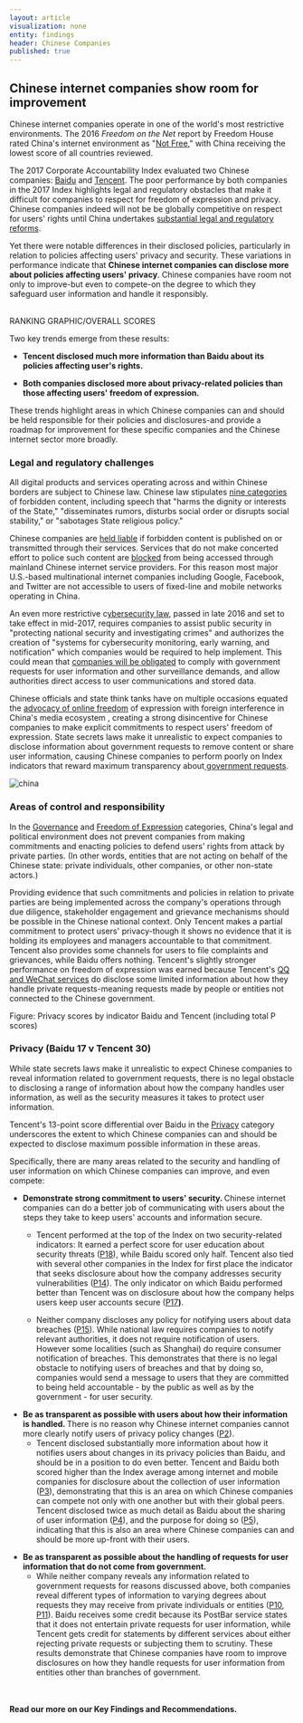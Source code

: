 ```yaml
---
layout: article
visualization: none
entity: findings
header: Chinese Companies
published: true
---
```

<h2>Chinese internet companies show room for improvement </h2>
<p>Chinese internet companies operate in one of the world's most restrictive environments. The 2016 <em>Freedom on the Net</em> report by Freedom House rated China's internet environment as "<a href="https://freedomhouse.org/report/freedom-net/2016/china">Not Free</a>," with China receiving the lowest score of all countries reviewed.</p>
<p>The 2017 Corporate Accountability Index evaluated two Chinese companies: <a href="https://rankingdigitalrights.org/index2017/companies/baidu">Baidu</a> and <a href="https://rankingdigitalrights.org/index2017/companies/tencent">Tencent</a>. The poor performance by both companies in the 2017 Index highlights legal and regulatory obstacles that make it difficult for companies to respect for freedom of expression and privacy. Chinese companies indeed will not be be globally competitive on respect for users' rights until China undertakes <a href="http://www.scmp.com/business/article/2072340/why-foreign-users-are-still-staying-away-chinese-apps">substantial legal and regulatory reforms</a>.</p>
<p>Yet there were notable differences in their disclosed policies, particularly in relation to policies affecting users' privacy and security. These variations in performance indicate that <strong>Chinese internet companies can disclose more about policies affecting users' privacy</strong>. Chinese companies have room not only to improve-but even to compete-on the degree to which they safeguard user information and handle it responsibly. </p>
<p><br />RANKING GRAPHIC/OVERALL SCORES</p>
<p>Two key trends emerge from these results:</p>
<ul>
<li><strong>Tencent disclosed much more information than Baidu about its policies affecting user's rights.</strong></li>
</ul>
<ul>
<li><strong>Both companies disclosed more about privacy-related policies than those affecting users' freedom of expression.</strong></li>
</ul>
<p>These trends highlight areas in which Chinese companies can and should be held responsible for their policies and disclosures-and provide a roadmap for improvement for these specific companies and the Chinese internet sector more broadly. </p>
<h3>Legal and regulatory challenges </h3>
<p>All digital products and services operating across and within Chinese borders are subject to Chinese law. Chinese law stipulates <a href="http://www.net.cn/static/hosting/fa_xinxi.htm">nine categories</a> of forbidden content, including speech that "harms the dignity or interests of the State," "disseminates rumors, disturbs social order or disrupts social stability," or "sabotages State religious policy."</p>
<p>Chinese companies are <a href="http://www.chinaculture.org/gb/en_aboutchina/2003-09/24/content_23369.htm.">held liable</a> if forbidden content is published on or transmitted through their services. Services that do not make concerted effort to police such content are <a href="https://opennet.net/studies/china">blocked</a> from being accessed through mainland Chinese internet service providers. For this reason most major U.S.-based multinational internet companies including Google, Facebook, and Twitter are not accessible to users of fixed-line and mobile networks operating in China.</p>
<p>An even more restrictive c<a href="https://www.lawfareblog.com/understanding-chinas-cybersecurity-law">ybersecurity law</a>, passed in late 2016 and set to take effect in mid-2017, requires companies to assist public security in "protecting national security and investigating crimes" and authorizes the creation of "systems for cybersecurity monitoring, early warning, and notification" which companies would be required to help implement. This could mean that <a href="https://www.bloomberg.com/news/articles/2016-11-07/china-passes-cybersecurity-law-despite-strong-foreign-opposition">companies will be obligated</a> to comply with government requests for user information and other surveillance demands, and allow authorities direct access to user communications and stored data.</p>
<p>Chinese officials and state think tanks have on multiple occasions equated the <a href="https://citizenlab.org/2015/04/sarah-mckune-chapter-china/%20and%20http://www.scmp.com/news/china/policies-politics/article/1938284/be-guard-foreign-religious-infiltrators-chinese">advocacy of online freedom</a> of expression with foreign interference in China's media ecosystem , creating a strong disincentive for Chinese companies to make explicit commitments to respect users' freedom of expression. State secrets laws make it unrealistic to expect companies to disclose information about government requests to remove content or share user information, causing Chinese companies to perform poorly on Index indicators that reward maximum transparency about<a href="https://www.google.com/transparencyreport/removals/government/CN/"> government requests</a>.</p>
<p><img src="/assets/graphics/content/china.PNG" alt="china"></p>
<h3>Areas of control and responsibility</h3>
<p>In the <a href="https://rankingdigitalrights.org/2017-indicators/#G">Governance</a> and <a href="https://rankingdigitalrights.org/2017-indicators/#F">Freedom of Expression</a> categories, China's legal and political environment does not prevent companies from making commitments and enacting policies to defend users' rights from attack by private parties. (In other words, entities that are not acting on behalf of the Chinese state: private individuals, other companies, or other non-state actors.)</p>
<p>Providing evidence that such commitments and policies in relation to private parties are being implemented across the company's operations through due diligence, stakeholder engagement and grievance mechanisms should be possible in the Chinese national context. Only Tencent makes a partial commitment to protect users' privacy-though it shows no evidence that it is holding its employees and managers accountable to that commitment. Tencent also provides some channels for users to file complaints and grievances, while Baidu offers nothing. Tencent's slightly stronger performance on freedom of expression was earned because Tencent's <a href="https://rankingdigitalrights.org/index2017/services/messagingvoip">QQ and WeChat services</a> do disclose some limited information about how they handle private requests-meaning requests made by people or entities not connected to the Chinese government.</p>
<p>Figure: Privacy scores by indicator Baidu and Tencent (including total P scores)</p>
<h3>Privacy (Baidu 17 v Tencent 30)</h3>
<p>While state secrets laws make it unrealistic to expect Chinese companies to reveal information related to government requests, there is no legal obstacle to disclosing a range of information about how the company handles user information, as well as the security measures it takes to protect user information.</p>
<p>Tencent's 13-point score differential over Baidu in the <a href="https://rankingdigitalrights.org/2017-indicators/#P">Privacy</a> category underscores the extent to which Chinese companies can and should be expected to disclose maximum possible information in these areas.</p>
<p>Specifically, there are many areas related to the security and handling of user information on which Chinese companies can improve, and even compete:</p>
<ul>
<li><strong>Demonstrate strong commitment to users' security. </strong>Chinese internet companies can do a better job of communicating with users about the steps they take to keep users' accounts and information secure.</li>
</ul>
<ul>
<ul>
<li>Tencent performed at the top of the Index on two security-related indicators: It earned a perfect score for user education about security threats (<a href="https://rankingdigitalrights.org/2017-indicators/#P18">P18</a>), while Baidu scored only half. Tencent also tied with several other companies in the Index for first place the indicator that seeks disclosure about how the company addresses security vulnerabilities (<a href="https://rankingdigitalrights.org/2017-indicators/#P14">P14</a>). The only indicator on which Baidu performed better than Tencent was on disclosure about how the company helps users keep user accounts secure (<a href="https://rankingdigitalrights.org/2017-indicators/#P17">P17</a><strong>)</strong>.</li>
</ul>
</ul>
<ul>
<ul>
<li>Neither company discloses any policy for notifying users about data breaches (<a href="https://rankingdigitalrights.org/2017-indicators/#P15">P15</a>). While national law requires companies to notify relevant authorities, it does not require notification of users. However some localities (such as Shanghai) do require consumer notification of breaches. This demonstrates that there is no legal obstacle to notifying users of breaches and that by doing so, companies would send a message to users that they are committed to being held accountable - by the public as well as by the government - for user security.</li>
</ul>
</ul>
<ul>
<li><strong>Be as transparent as possible with users about how their information is handled. </strong>There is no reason why Chinese internet companies cannot more clearly notify users of privacy policy changes (<a href="https://rankingdigitalrights.org/2017-indicators/#P2">P2</a>).
<ul>
<li>Tencent disclosed substantially more information about how it notifies users about changes in its privacy policies than Baidu, and should be in a position to do even better. Tencent and Baidu both scored higher than the Index average among internet and mobile companies for disclosure about the collection of user information (<a href="https://rankingdigitalrights.org/2017-indicators/#P3">P3</a>), demonstrating that this is an area on which Chinese companies can compete not only with one another but with their global peers. Tencent disclosed twice as much detail as Baidu about the sharing of user information (<a href="https://rankingdigitalrights.org/2017-indicators/#P4">P4</a>), and the purpose for doing so (<a href="https://rankingdigitalrights.org/2017-indicators/#P5">P5</a>), indicating that this is also an area where Chinese companies can and should be more up-front with their users. </li>
</ul>
</li>
</ul>
<ul>
<li><strong>Be as transparent as possible about the handling of requests for user information that do not come from government.</strong>
<ul>
<li>While neither company reveals any information related to government requests for reasons discussed above, both companies reveal different types of information to varying degrees about requests they may receive from private individuals or entities (<a href="https://rankingdigitalrights.org/2017-indicators/#P10">P10</a>, <a href="https://rankingdigitalrights.org/2017-indicators/#P11">P11</a>). Baidu receives some credit because its PostBar service states that it does not entertain private requests for user information, while Tencent gets credit for statements by different services about either rejecting private requests or subjecting them to scrutiny. These results demonstrate that Chinese companies have room to improve disclosures on how they handle requests for user information from entities other than branches of government.</li>
</ul>
</li>
</ul>
<p><br /><br /><strong>Read our more on our Key Findings and Recommendations. </strong></p>
